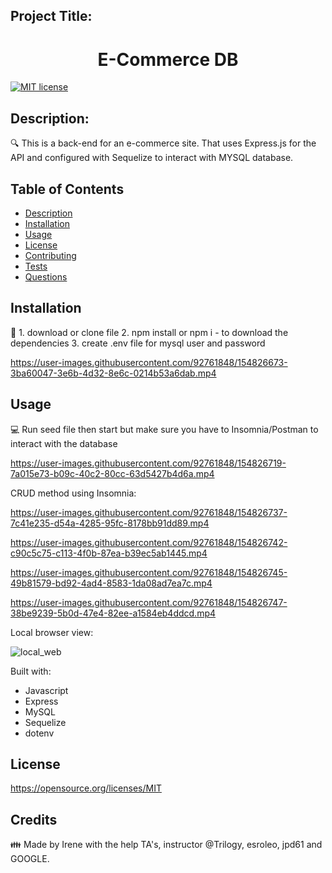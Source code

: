 
## Project Title: 
<h1 align="center">E-Commerce DB </h1>


[![MIT license](https://img.shields.io/badge/License-MIT-blue.svg)](https://opensource.org/licenses/MIT)


## Description:

🔍 This is a back-end for an e-commerce site. That uses Express.js for the API and configured with Sequelize to interact with MYSQL database. 

## Table of Contents
- [Description](#description)
- [Installation](#installation)
- [Usage](#usage)
- [License](#license)
- [Contributing](#contributing)
- [Tests](#tests)
- [Questions](#questions)

## Installation
💾 1. download or clone file 
   2. npm install or npm i - to download the dependencies 
   3. create .env file for mysql user and password 
   
   

https://user-images.githubusercontent.com/92761848/154826673-3ba60047-3e6b-4d32-8e6c-0214b53a6dab.mp4


## Usage
💻 Run seed file then start but make sure you have to Insomnia/Postman to interact with the database 


https://user-images.githubusercontent.com/92761848/154826719-7a015e73-b09c-40c2-80cc-63d5427b4d6a.mp4


CRUD method using Insomnia:


https://user-images.githubusercontent.com/92761848/154826737-7c41e235-d54a-4285-95fc-8178bb91dd89.mp4



https://user-images.githubusercontent.com/92761848/154826742-c90c5c75-c113-4f0b-87ea-b39ec5ab1445.mp4




https://user-images.githubusercontent.com/92761848/154826745-49b81579-bd92-4ad4-8583-1da08ad7ea7c.mp4



https://user-images.githubusercontent.com/92761848/154826747-38be9239-5b0d-47e4-82ee-a1584eb4ddcd.mp4


Local browser view: 

![local_web](https://user-images.githubusercontent.com/92761848/154826774-abda3203-83c6-4b9d-9e4d-d9c0c1adb6a6.png)



Built with:

- Javascript
- Express
- MySQL
- Sequelize
- dotenv

## License

https://opensource.org/licenses/MIT


## Credits 
👪 Made by Irene with the help TA's, instructor @Trilogy,  esroleo, jpd61 and GOOGLE. 
